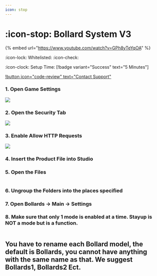 ```yaml
---
icon: stop
---
```


# :icon-stop: Bollard System V3

{% embed url="https://www.youtube.com/watch?v=GPh8yTeYqOA" %}

:icon-lock: Whitelisted: :icon-check:

:icon-clock: Setup Time: [!badge variant="Success" text="5 Minutes"]

[!button icon="code-review" text="Contact Support"](https://discord.gg/architech)


### 1. **Open Game Settings**

![](<https://files.gitbook.com/v0/b/gitbook-x-prod.appspot.com/o/spaces%2Fudgwvw8daCrADYEGvCEn%2Fuploads%2F8U67XbRjqf7y6BjDgDkc%2FScreenshot%202022-12-16%20at%205.40.26%20PM.png?alt=media&token=49571fcc-20b0-4efd-96d1-e2b131707fbf>)

### 2\. **Open the Security Tab**

![](<https://files.gitbook.com/v0/b/gitbook-x-prod.appspot.com/o/spaces%2Fudgwvw8daCrADYEGvCEn%2Fuploads%2F3Z69W1viNETCHtC0cDbD%2FScreenshot%202022-12-16%20at%205.42.53%20PM.png?alt=media&token=fec859bb-7265-4066-9ab8-4edc932f430d>)

### 3\. **Enable Allow HTTP Requests**

![](<https://files.gitbook.com/v0/b/gitbook-x-prod.appspot.com/o/spaces%2Fudgwvw8daCrADYEGvCEn%2Fuploads%2FiGhOvQo1KUxanK4hJDak%2FScreenshot%202022-12-16%20at%205.41.25%20PM.png?alt=media&token=74694179-10d6-4227-a17e-470b4669fcb2>)

### 4\. **Insert the Product File into Studio**

### 5\. **Open the Files**


<figure><img src="https://media.discordapp.net/attachments/1125146121199685743/1128401397172424744/Screenshot_2023-07-11_at_8.04.13_PM.png?width=718&height=1024" alt=""><figcaption></figcaption></figure>



### 6\. **Ungroup the Folders into the places specified**

### 7\. **Open Bollards -> Main -> Settings**

### 8\. **Make sure that only 1 mode is enabled at a time. Stayup is NOT a mode but is a function.**

<figure><img src="https://media.discordapp.net/attachments/1125146121199685743/1128401103151693921/Screenshot_2023-07-11_at_8.02.58_PM.png?width=1702&height=1024" alt=""><figcaption></figcaption></figure>


## You have to rename each Bollard model, the default is Bollards, you cannot have anything with the same name as that. We suggest Bollards1, Bollards2 Ect.
